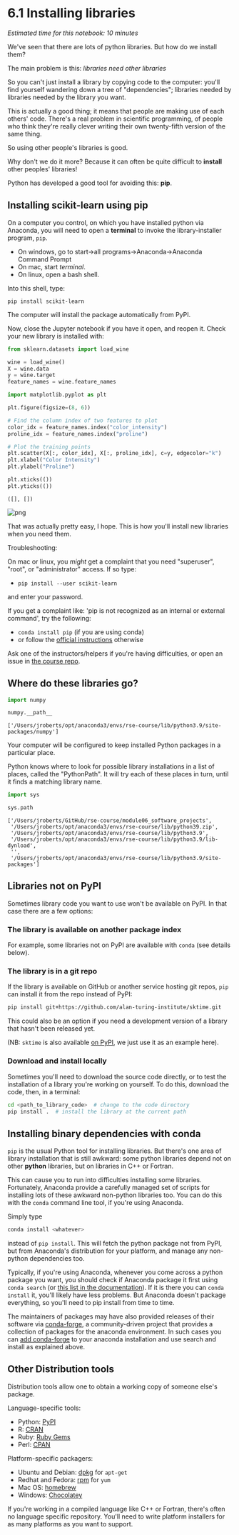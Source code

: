 # 6.1 Installing libraries

*Estimated time for this notebook: 10 minutes*

We've seen that there are lots of python libraries. But how do we install them?

The main problem is this: *libraries need other libraries*

So you can't just install a library by copying code to the computer: you'll find yourself wandering down a tree
of "dependencies"; libraries needed by libraries needed by the library you want.

This is actually a good thing; it means that people are making use of each others'
code. There's a real problem in scientific programming, of people who think they're really clever writing their own
twenty-fifth version of the same thing.

So using other people's libraries is good.

Why don't we do it more? Because it can often be quite difficult to **install** other peoples' libraries!

Python has developed a good tool for avoiding this: **pip**.

## Installing scikit-learn using pip

On a computer you control, on which you have installed python via Anaconda, you will need to open a **terminal**
to invoke the library-installer program, `pip`.

* On windows, go to start->all programs->Anaconda->Anaconda Command Prompt
* On mac, start *terminal*.
* On linux, open a bash shell.

Into this shell, type:

`pip install scikit-learn`

The computer will install the package automatically from PyPI.

Now, close the Jupyter notebook if you have it open, and reopen it. Check your new library is installed with:


```python
from sklearn.datasets import load_wine

wine = load_wine()
X = wine.data
y = wine.target
feature_names = wine.feature_names
```


```python
import matplotlib.pyplot as plt

plt.figure(figsize=(8, 6))

# Find the column index of two features to plot
color_idx = feature_names.index("color_intensity")
proline_idx = feature_names.index("proline")

# Plot the training points
plt.scatter(X[:, color_idx], X[:, proline_idx], c=y, edgecolor="k")
plt.xlabel("Color Intensity")
plt.ylabel("Proline")

plt.xticks(())
plt.yticks(())
```




    ([], [])





![png](/Users/lbokeria/Documents/hack_week_2023/reginald/data_processing/rse_course_modules/module06_software_projects/06_01_installing_packages_16_1.png)



That was actually pretty easy, I hope. This is how you'll install new libraries when you need them.

Troubleshooting:

On mac or linux, you *might* get a complaint that you need "superuser", "root", or "administrator" access. If so type:

* `pip install --user scikit-learn`

and enter your password.

If you get a complaint like: 'pip is not recognized as an internal or external command', try the following:

* `conda install pip` (if you are using conda)
* or follow the [official instructions](https://packaging.python.org/en/latest/tutorials/installing-packages/#ensure-you-can-run-pip-from-the-command-line) otherwise

Ask one of the instructors/helpers if you're having difficulties, or open an issue in [the course repo](https://github.com/alan-turing-institute/rse-course/issues).

## Where do these libraries go?


```python
import numpy

numpy.__path__
```




    ['/Users/jroberts/opt/anaconda3/envs/rse-course/lib/python3.9/site-packages/numpy']



Your computer will be configured to keep installed Python packages in a particular place.

Python knows where to look for possible library installations in a list of places, called the "PythonPath".
It will try each of these places in turn, until it finds a matching library name.


```python
import sys

sys.path
```




    ['/Users/jroberts/GitHub/rse-course/module06_software_projects',
     '/Users/jroberts/opt/anaconda3/envs/rse-course/lib/python39.zip',
     '/Users/jroberts/opt/anaconda3/envs/rse-course/lib/python3.9',
     '/Users/jroberts/opt/anaconda3/envs/rse-course/lib/python3.9/lib-dynload',
     '',
     '/Users/jroberts/opt/anaconda3/envs/rse-course/lib/python3.9/site-packages']



## Libraries not on PyPI

Sometimes library code you want to use won't be available on PyPI. In that case there are a few options:

### The library is available on another package index

For example, some libraries not on PyPI are available with `conda` (see details below).

### The library is in a git repo

If the library is available on GitHub or another service hosting git repos, `pip` can install it from the repo instead of PyPI:

```bash
pip install git+https://github.com/alan-turing-institute/sktime.git
```

This could also be an option if you need a development version of a library that hasn't been released yet.

(NB: `sktime` is also available [on PyPI](https://pypi.org/project/sktime/), we just use it as an example here).

### Download and install locally

Sometimes you'll need to download the source code directly, or to test the installation of a library you're working on yourself. To do this, download the code, then,  in a terminal:

```bash
cd <path_to_library_code>  # change to the code directory
pip install .  # install the library at the current path
```


## Installing binary dependencies with conda

`pip` is the usual Python tool for installing libraries. But there's one area of library installation that is still awkward:
some python libraries depend not on other **python** libraries, but on libraries in C++ or Fortran.

This can cause you to run into difficulties installing some libraries.
Fortunately, Anaconda provide a carefully managed set of scripts for installing lots of these awkward non-python libraries too. You can do this with the `conda` command line tool, if you're using Anaconda.

Simply type

```bash
conda install <whatever>
```

instead of `pip install`. This will fetch the python package not from PyPI, but from Anaconda's distribution for your platform, and manage any non-python dependencies too.

Typically, if you're using Anaconda, whenever you come across a python package you want, you should check if Anaconda package it first using `conda search` (or [this list in the documentation](https://docs.anaconda.com/anaconda/packages/pkg-docs/)). If it is there you can `conda install` it, you'll likely have less problems. But Anaconda doesn't package everything, so you'll need to pip install from time to time.

The maintainers of packages may have also provided releases of their software via [conda-forge](https://conda-forge.org/), a community-driven project that provides a collection of packages for the anaconda environment. In such cases you can [add conda-forge](https://conda-forge.org/#about) to your anaconda installation and use search and install as explained above.

## Other Distribution tools

Distribution tools allow one to obtain a working copy of someone else's package.

Language-specific tools:

- Python: [PyPI](https://pypi.org/)
- R: [CRAN](https://cran.r-project.org/)
- Ruby: [Ruby Gems](https://rubygems.org/)
- Perl: [CPAN](https://www.cpan.org/)

Platform-specific packagers:

- Ubuntu and Debian: [dpkg](https://www.debian.org/doc/manuals/debian-reference/ch02.en.html) for `apt-get`
- Redhat and Fedora: [rpm](https://rpm.org/) for `yum`
- Mac OS: [homebrew](https://brew.sh/)
- Windows: [Chocolatey](https://chocolatey.org)

If you're working in a compiled language like C++ or Fortran, there's often no language specific repository. You'll need to write platform installers for as many platforms as you want to support.
